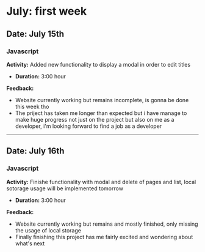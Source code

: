 # July: first week

## Date: July 15th

### Javascript
**Activity:** Added new functionality to display a modal in order to edit titles
- **Duration:** 3:00 hour

**Feedback:**
- Website currently working but remains incomplete, is gonna be done this week tho
- The priject has taken me longer than expected but i have manage to make huge progress not just on the project but also on me as a developer, i'm looking forward to find a job as a developer
---
## Date: July 16th

### Javascript
**Activity:** Finishe functionality with modal and delete of pages and list, local sotorage usage will be implemented tomorrow
- **Duration:** 3:00 hour

**Feedback:**
- Website currently working but remains and mostly finished, only missing the usage of local storage
- Finally finishing this project has me fairly excited and wondering about what's next

